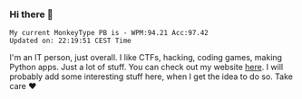 ### Hi there 👋
<!-- PB START -->
```
My current MonkeyType PB is - WPM:94.21 Acc:97.42
Updated on: 22:19:51 CEST Time
```
<!-- PB END -->
I'm an IT person, just overall. I like CTFs, hacking, coding games, making Python apps. Just a lot of stuff.
You can check out my website [here](https://skill3472.github.io/).
I will probably add some interesting stuff here, when I get the idea to do so. Take care ❤️
